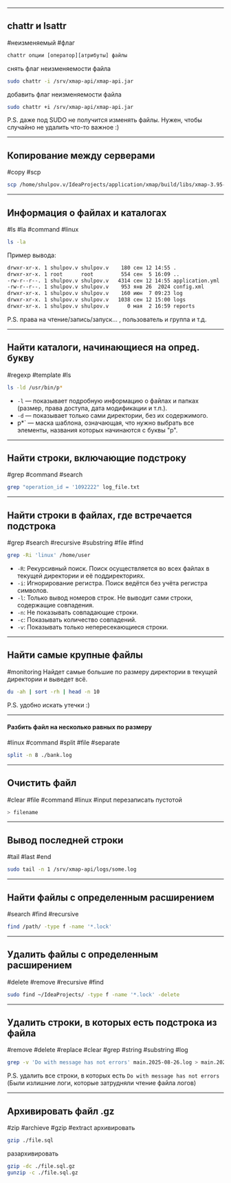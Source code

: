 
---
## chattr и lsattr
#неизменяемый #флаг
```bash
chattr опции [оператор][атрибуты] файлы
```

снять флаг неизменяемости файла
```bash
sudo chattr -i /srv/xmap-api/xmap-api.jar
```

добавить флаг неизменяемости файла
```bash
sudo chattr +i /srv/xmap-api/xmap-api.jar
```

P.S. даже под SUDO не получится изменять файлы. Нужен, чтобы случайно не удалить что-то важное :)

---
## Копирование между серверами
#copy #scp
```bash
scp /home/shulpov.v/IdeaProjects/application/xmap/build/libs/xmap-3.95-SNAPSHOT.jar shulpov.v@50.249.14.205:/home/shulpov.v/xmap.jar
```

---
## Информация о файлах и каталогах
#ls #la #command #linux
```bash
ls -la
```

Пример вывода:
```bash
drwxr-xr-x. 1 shulpov.v shulpov.v    180 сен 12 14:55 .  
drwxr-xr-x. 1 root      root         554 сен  5 16:09 ..  
-rw-r--r--. 1 shulpov.v shulpov.v   4314 сен 12 14:55 application.yml  
-rw-r--r--. 1 shulpov.v shulpov.v    953 янв 26  2024 config.xml  
drwxr-xr-x. 1 shulpov.v shulpov.v    160 июн  7 09:23 log  
drwxr-xr-x. 1 shulpov.v shulpov.v   1038 сен 12 15:00 logs  
drwxr-xr-x. 1 shulpov.v shulpov.v      0 мая  2 16:59 reports
```

P.S. права на чтение/запись/запуск... , пользователь и группа и т.д.

---
## Найти каталоги, начинающиеся на опред. букву
#regexp #template #ls 
```bash
ls -ld /usr/bin/p*
```
- `-l` — показывает подробную информацию о файлах и папках (размер, права доступа, дата модификации и т.п.).
- `-d` — показывает только сами директории, без их содержимого.
- p*` — маска шаблона, означающая, что нужно выбрать все элементы, названия которых начинаются с буквы "p".
---
## Найти строки, включающие подстроку
#grep #command #search

```bash
grep "operation_id = '1092222" log_file.txt
```
---
## Найти строки в файлах, где встречается подстрока
#grep #search #recursive #substring #file #find

```bash
grep -Ri 'linux' /home/user
```
- `-R`: Рекурсивный поиск. Поиск осуществляется во всех файлах в текущей директории и её поддиректориях.
- `-i`: Игнорирование регистра. Поиск ведётся без учёта регистра символов.
- `-l`: Только вывод номеров строк. Не выводит сами строки, содержащие совпадения.
- `-n`: Не показывать совпадающие строки.
- `-c`: Показывать количество совпадений.
- `-v`: Показывать только непересекающиеся строки.

---
## Найти самые крупные файлы
#monitoring 
Найдет самые большие по размеру директории в текущей директории и выведет всё.
```bash
du -ah | sort -rh | head -n 10
```

P.S. удобно искать утечки :)

----
#### Разбить файл на несколько равных по размеру
#linux #command #split #file #separate
```bash
split -n 8 ./bank.log
```
---
## Очистить файл
#clear #file #command #linux #input
перезаписать пустотой
```bash
> filename
```
---
## Вывод последней строки
#tail #last #end
```bash
sudo tail -n 1 /srv/xmap-api/logs/some.log
```
---
## Найти файлы с определенным расширением
#search #find #recursive 
```bash
find /path/ -type f -name '*.lock'
```
---
## Удалить файлы с определенным расширением
#delete #remove #recursive #find 
```bash
sudo find ~/IdeaProjects/ -type f -name '*.lock' -delete
```

---
## Удалить строки, в которых есть подстрока из файла
#remove #delete #replace #clear #grep #string #substring #log 
```bash
grep -v 'Do with message has not errors' main.2025-08-26.log > main.2025-08-26_pretty.log
```
P.S. удалить все строки, в которых есть `Do with message has not errors` 
(Были излишние логи, которые затрудняли чтение файла логов)

---
## Архивировать файл .gz
#zip #archieve #gzip #extract 
архивировать
```bash
gzip ./file.sql
```
разархивировать
```bash
gzip -dc ./file.sql.gz
gunzip -c ./file.sql.gz
```